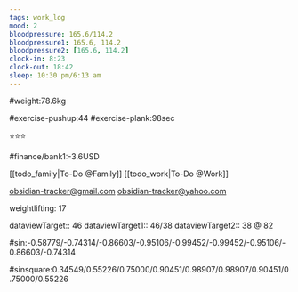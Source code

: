 ```yaml
---
tags: work_log
mood: 2
bloodpressure: 165.6/114.2
bloodpressure1: 165.6, 114.2
bloodpressure2: [165.6, 114.2]
clock-in: 8:23
clock-out: 18:42
sleep: 10:30 pm/6:13 am
---
```


#weight:78.6kg

#exercise-pushup:44
#exercise-plank:98sec


⭐⭐⭐

#finance/bank1:-3.6USD

[[todo_family|To-Do @Family]]
[[todo_work|To-Do @Work]]

obsidian-tracker@gmail.com
obsidian-tracker@yahoo.com

weightlifting: 17

dataviewTarget:: 46
dataviewTarget1:: 46/38
dataviewTarget2:: 38 @ 82

#sin:-0.58779/-0.74314/-0.86603/-0.95106/-0.99452/-0.99452/-0.95106/-0.86603/-0.74314

#sinsquare:0.34549/0.55226/0.75000/0.90451/0.98907/0.98907/0.90451/0.75000/0.55226

